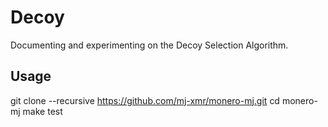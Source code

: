# Decoy

Documenting and experimenting on the Decoy Selection Algorithm.

## Usage

git clone --recursive https://github.com/mj-xmr/monero-mj.git
cd monero-mj
make test
